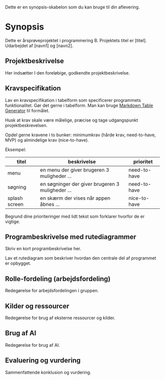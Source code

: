 Dette er en synopsis-skabelon som du kan bruge til din aflevering.

# Synopsis
Dette er årsprøveprojektet i programmering B.
Projektets titel er [titel].
Udarbejdet af [navn1] og [navn2].

## Projektbeskrivelse
Her indsætter I den foreløbige, godkendte projektbeskrivelse.

## Kravspecifikation
Lav en kravspecifikation i tabelform som specificerer programmets funktionalitet.
Gør det gerne i tabelform. Man kan bruge [Markdown Table Generator](https://www.tablesgenerator.com/markdown_tables) til formålet.

Husk at krav skale være målelige, præcise og tage udgangspunkt projektbeskrevelsen.

Opdel gerne kravene i to bunker: minimumkrav (hårde krav, need-to-have, MVP) og almindelige krav (nice-to-have).

Eksempel:

| titel   | beskrivelse                                      | prioritet    |
|---------|--------------------------------------------------|--------------|
| menu    | en menu der giver brugeren 3 muligheder ...      | need-to-have |
| søgning | en søgninger der giver brugeren 3 muligheder ... | need-to-have |
| splash screen | en skærm der vises når appen åbnes ...     | nice-to-have |

Begrund dine prioriteringer med lidt tekst som forklarer hvorfor de er vigtige.

## Programbeskrivelse med rutediagrammer
Skriv en kort programbeskrivelse her.

Lav et rutediagram som beskriver hvordan den centrale del af programmet er opbygget.

## Rolle-fordeling (arbejdsfordeling)
Redegørelse for arbejdsfordelingen i gruppen.

## Kilder og ressourcer
Redegørelse for brug af eksterne ressourcer og kilder.

## Brug af AI
Redegørelse for brug af AI.

## Evaluering og vurdering
Sammenfattende konklusion og vurdering.


